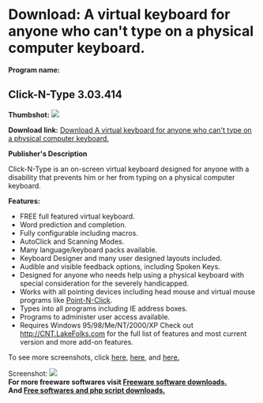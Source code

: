 # Download: A virtual keyboard for anyone who can't type on a physical computer keyboard.

**Program name:**

## Click-N-Type 3.03.414

  
**Thumbshot:** ![](http://www.freewarefiles.com/screenshot/click_type3_md.jpg)   
  
**Download link:** [Download A virtual keyboard for anyone who can't type on a physical computer keyboard.](http://freesoftwares.boysofts.com/Click-N-Type_program_845.html)  
  


**Publisher's Description**  
  


Click-N-Type is an on-screen virtual keyboard designed for anyone with a disability that prevents him or her from typing on a physical computer keyboard. 

**Features:**

  * FREE full featured virtual keyboard. 
  * Word prediction and completion. 
  * Fully configurable including macros. 
  * AutoClick and Scanning Modes. 
  * Many language/keyboard packs available. 
  * Keyboard Designer and many user designed layouts included. 
  * Audible and visible feedback options, including Spoken Keys. 
  * Designed for anyone who needs help using a physical keyboard with special consideration for the severely handicapped. 
  * Works with all pointing devices including head mouse and virtual mouse programs like [Point-N-Click](http://www.polital.com/pnc). 
  * Types into all programs including IE address boxes. 
  * Programs to administer user access available. 
  * Requires Windows 95/98/Me/NT/2000/XP 
Check out <http://CNT.LakeFolks.com> for the full list of features and most current version and more add-on features. 

To see more screenshots, click [here](http://cnt.lakefolks.com/Screen-Shot-2.jpg), [here](http://cnt.lakefolks.com/Screen-Shot-6.jpg), and [here.](http://cnt.lakefolks.com/Screen-Shot-24.jpg)

  
  
Screenshot: ![](http://www.freewarefiles.com/screenshot/click_type3.jpg)   
**For more freeware softwares visit [Freeware software downloads.](http://freesoftwares.boysofts.com/)**   
**And [Free softwares and php script downloads.](http://www.boysofts.com/)**
